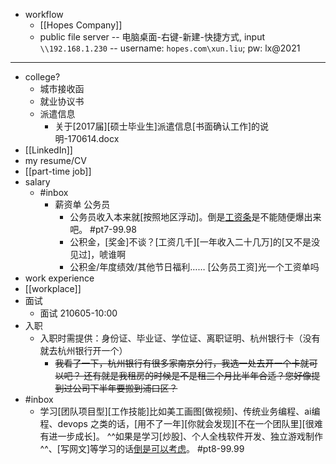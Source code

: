 - workflow
    - [[Hopes Company]]
    - public file server -- 电脑桌面-右键-新建-快捷方式, input `\\192.168.1.230` -- username: `hopes.com\xun.liu`; pw: lx@2021
- ---
- college?
    - 城市接收函
    - 就业协议书
    - 派遣信息
        - 关于[2017届][硕士毕业生]派遣信息[书面确认工作]的说明-170614.docx
- [[LinkedIn]]
- my resume/CV
- [[part-time job]]
- salary
    - #inbox
        - 薪资单 公务员
            - 公务员收入本来就[按照地区浮动]。倒是[工资条](https://bbs.saraba1st.com/2b/thread-2020766-1-1.html)是不能随便爆出来吧。 #pt7-99.98
            - 公积金，[奖金]不谈？[工资几千][一年收入二十几万]的[又不是没见过]，唬谁啊
            - 公积金/年度绩效/其他节日福利…… [公务员工资]光一个工资单吗
- work experience
- [[workplace]]
- 面试
    - 面试 210605-10:00
- 入职
    - 入职时需提供：身份证、毕业证、学位证、离职证明、杭州银行卡（没有就去杭州银行开一个）
        - ~~我看了一下，杭州银行有很多家南京分行，我选一处去开一个卡就可以吧？
还有就是我租房的时候是不是租三个月比半年合适？您好像提到过公司下半年要搬到浦口区？~~
- #inbox
    - 学习[团队项目型][工作技能]比如美工画图[做视频]、传统业务编程、ai编程、devops 之类的话，[用不了一年][你就会发现][不在一个团队里][很难有进一步成长]。 ^^如果是学习[炒股]、个人全栈软件开发、独立游戏制作^^、[写网文]等学习的话[倒是可以考虑](https://bbs.saraba1st.com/2b/thread-2010053-2-1.html)。 #pt8-99.99
